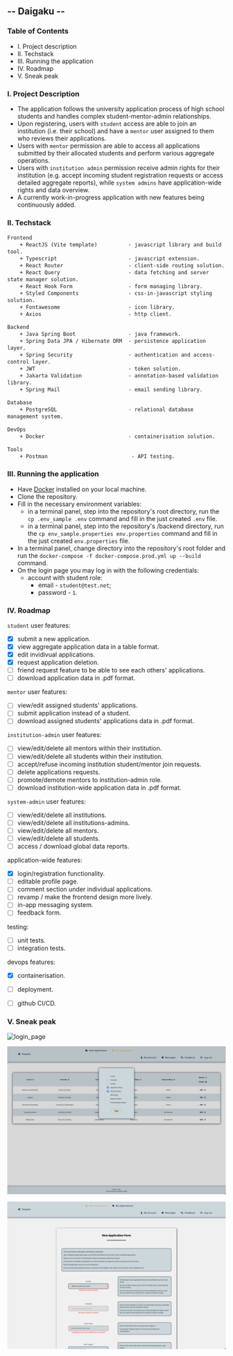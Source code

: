 ## -- Daigaku --

### Table of Contents
+ I. Project description
+ II. Techstack
+ III. Running the application
+ IV. Roadmap
+ V. Sneak peak


### I. Project Description
+ The application follows the university application process of high school students and handles complex student-mentor-admin relationships.
+ Upon registering, users with ``student`` access are able to join an institution (i.e. their school) and have a ``mentor`` user assigned to them who reviews their applications.
+ Users with ``mentor`` permission are able to access all applications submitted by their allocated students and perform various aggregate operations.
+ Users with ``institution admin`` permission receive admin rights for their institution (e.g. accept incoming student registration requests or access detailed aggregate reports), while ``system admins`` have application-wide rights and data overview.
+ A currently work-in-progress application with new features being continuously added.


### II. Techstack
```
Frontend
    + ReactJS (Vite template)          - javascript library and build tool.
    + Typescript                       - javascript extension.
    + React Router                     - client-side routing solution.
    + React Query                      - data fetching and server state manager solution.
    + React Hook Form                  - form managing library.
    + Styled Components                - css-in-javascript styling solution.
    + Fontawesome                      - icon library.
    + Axios                            - http client.
```

```
Backend
    + Java Spring Boot                 - java framework.
    + Spring Data JPA / Hibernate ORM  - persistence application layer.
    + Spring Security                  - authentication and access-control layer.
    + JWT                              - token solution.
    + Jakarta Validation               - annotation-based validation library.
    + Spring Mail                      - email sending library.
```

```
Database
    + PostgreSQL                       - relational database management system.
```

```
DevOps
    + Docker                           - containerisation solution.
```

```
Tools
    + Postman                           - API testing.
```

### III. Running the application
+ Have [Docker](https://docs.docker.com/get-docker/) installed on your local machine.
+ Clone the repository.
+ Fill in the necessary environment variables:
    + in a terminal panel, step into the repository's root directory, run the ``cp .env_sample .env`` command and fill in the just created ``.env`` file.
    + in a terminal panel, step into the repository's /backend directory, run the ``cp env_sample.properties env.properties`` command and fill in the just created ``env.properties`` file.
+ In a terminal panel, change directory into the repository's root folder and run the ``docker-compose -f docker-compose.prod.yml up --build`` command.
+ On the login page you may log in with the following credentials:
    + account with student role:
        + email - ``student@test.net``;
        + password - ``1``.


### IV. Roadmap
``student`` user features:
- [x] submit a new application.
- [x] view aggregate application data in a table format.
- [x] edit invidivual applications.
- [x] request application deletion.
- [ ] friend request feature to be able to see each others' applications.
- [ ] download application data in .pdf format.

``mentor`` user features:
- [ ] view/edit assigned students' applications.
- [ ] submit application instead of a student.
- [ ] download assigned students' applications data in .pdf format.

``institution-admin`` user features:
- [ ] view/edit/delete all mentors within their institution.
- [ ] view/edit/delete all students within their institution.
- [ ] accept/refuse incoming institution student/mentor join requests.
- [ ] delete applications requests.
- [ ] promote/demote mentors to institution-admin role.
- [ ] download institution-wide application data in .pdf format.

``system-admin`` user features:
- [ ] view/edit/delete all institutions.
- [ ] view/edit/delete all institutions-admins.
- [ ] view/edit/delete all mentors.
- [ ] view/edit/delete all students.
- [ ] access / download global data reports.

application-wide features:
- [x] login/registration functionality.
- [ ] editable profile page.
- [ ] comment section under individual applications.
- [ ] revamp / make the frontend design more lively.
- [ ] in-app messaging system.
- [ ] feedback form.

testing:
- [ ] unit tests.
- [ ] integration tests.

devops features:
- [x] containerisation.
- [ ] deployment.
- [ ] github CI/CD.


### V. Sneak peak
![login_page](./repo-assets/login_page)

![applications_table](./repo-assets/applications_table.png)

![application_form](./repo-assets/application_form.png)